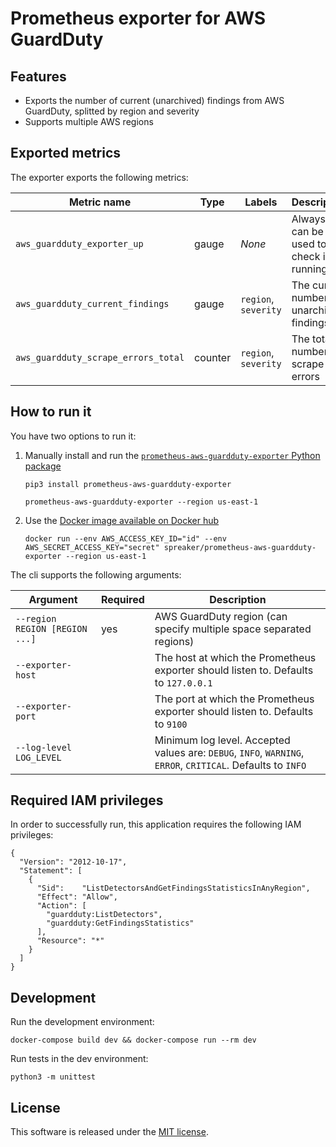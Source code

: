 # Prometheus exporter for AWS GuardDuty


## Features

- Exports the number of current (unarchived) findings from AWS GuardDuty, splitted by region and severity
- Supports multiple AWS regions


## Exported metrics

The exporter exports the following metrics:

| Metric name                          | Type     | Labels               | Description      |
| ------------------------------------ | -------- | -------------------- | ---------------- |
| `aws_guardduty_exporter_up`          | gauge    | _None_               | Always `1`: can be used to check if it's running |
| `aws_guardduty_current_findings`     | gauge    | `region`, `severity` | The current number of unarchived findings |
| `aws_guardduty_scrape_errors_total`  | counter  | `region`, `severity` | The total number of scrape errors |


## How to run it

You have two options to run it:

1. Manually install and run the [`prometheus-aws-guardduty-exporter` Python package](https://pypi.org/project/prometheus-aws-guarddyty-exporter/)
   ```
   pip3 install prometheus-aws-guardduty-exporter

   prometheus-aws-guardduty-exporter --region us-east-1
   ```

2. Use the [Docker image available on Docker hub](https://hub.docker.com/r/spreaker/prometheus-aws-guardduty-exporter/)
   ```
   docker run --env AWS_ACCESS_KEY_ID="id" --env AWS_SECRET_ACCESS_KEY="secret" spreaker/prometheus-aws-guardduty-exporter --region us-east-1
   ```

The cli supports the following arguments:

| Argument                       | Required | Description |
| ------------------------------ | -------- | ----------- |
| `--region REGION [REGION ...]` | yes      | AWS GuardDuty region (can specify multiple space separated regions) |
| `--exporter-host`              |          | The host at which the Prometheus exporter should listen to. Defaults to `127.0.0.1` |
| `--exporter-port`              |          | The port at which the Prometheus exporter should listen to. Defaults to `9100` |
| `--log-level LOG_LEVEL`        |          | Minimum log level. Accepted values are: `DEBUG`, `INFO`, `WARNING`, `ERROR`, `CRITICAL`. Defaults to `INFO` |


## Required IAM privileges

In order to successfully run, this application requires the following IAM privileges:

```
{
  "Version": "2012-10-17",
  "Statement": [
    {
      "Sid":    "ListDetectorsAndGetFindingsStatisticsInAnyRegion",
      "Effect": "Allow",
      "Action": [
        "guardduty:ListDetectors",
        "guardduty:GetFindingsStatistics"
      ],
      "Resource": "*"
    }
  ]
}
```


## Development

Run the development environment:

```
docker-compose build dev && docker-compose run --rm dev
```

Run tests in the dev environment:

```
python3 -m unittest
```


## License

This software is released under the [MIT license](LICENSE.txt).
